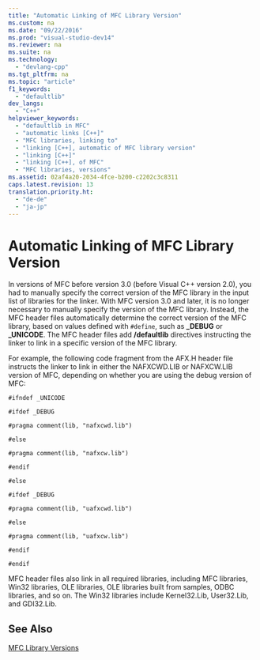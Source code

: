 ```yaml
---
title: "Automatic Linking of MFC Library Version"
ms.custom: na
ms.date: "09/22/2016"
ms.prod: "visual-studio-dev14"
ms.reviewer: na
ms.suite: na
ms.technology: 
  - "devlang-cpp"
ms.tgt_pltfrm: na
ms.topic: "article"
f1_keywords: 
  - "defaultlib"
dev_langs: 
  - "C++"
helpviewer_keywords: 
  - "defaultlib in MFC"
  - "automatic links [C++]"
  - "MFC libraries, linking to"
  - "linking [C++], automatic of MFC library version"
  - "linking [C++]"
  - "linking [C++], of MFC"
  - "MFC libraries, versions"
ms.assetid: 02af4a20-2034-4fce-b200-c2202c3c8311
caps.latest.revision: 13
translation.priority.ht: 
  - "de-de"
  - "ja-jp"
---
```

# Automatic Linking of MFC Library Version
In versions of MFC before version 3.0 (before Visual C++ version 2.0), you had to manually specify the correct version of the MFC library in the input list of libraries for the linker. With MFC version 3.0 and later, it is no longer necessary to manually specify the version of the MFC library. Instead, the MFC header files automatically determine the correct version of the MFC library, based on values defined with `#define`, such as **_DEBUG** or **_UNICODE**. The MFC header files add **/defaultlib** directives instructing the linker to link in a specific version of the MFC library.  
  
 For example, the following code fragment from the AFX.H header file instructs the linker to link in either the NAFXCWD.LIB or NAFXCW.LIB version of MFC, depending on whether you are using the debug version of MFC:  
  
 `#ifndef _UNICODE`  
  
 `#ifdef _DEBUG`  
  
 `#pragma comment(lib, "nafxcwd.lib")`  
  
 `#else`  
  
 `#pragma comment(lib, "nafxcw.lib")`  
  
 `#endif`  
  
 `#else`  
  
 `#ifdef _DEBUG`  
  
 `#pragma comment(lib, "uafxcwd.lib")`  
  
 `#else`  
  
 `#pragma comment(lib, "uafxcw.lib")`  
  
 `#endif`  
  
 `#endif`  
  
 MFC header files also link in all required libraries, including MFC libraries, Win32 libraries, OLE libraries, OLE libraries built from samples, ODBC libraries, and so on. The Win32 libraries include Kernel32.Lib, User32.Lib, and GDI32.Lib.  
  
## See Also  
 [MFC Library Versions](../vs140/mfc-library-versions.md)